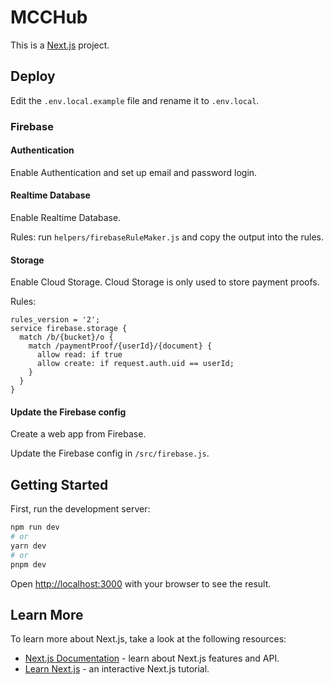 # MCCHub

This is a [Next.js](https://nextjs.org/) project.

## Deploy

Edit the `.env.local.example` file and rename it to `.env.local`.

### Firebase

#### Authentication

Enable Authentication and set up email and password login.

#### Realtime Database

Enable Realtime Database.

Rules: run `helpers/firebaseRuleMaker.js` and copy the output into the rules.

#### Storage

Enable Cloud Storage. Cloud Storage is only used to store payment proofs.

Rules:
```
rules_version = '2';
service firebase.storage {
  match /b/{bucket}/o {
    match /paymentProof/{userId}/{document} {
      allow read: if true
      allow create: if request.auth.uid == userId;
    }
  }
}
```

#### Update the Firebase config

Create a web app from Firebase.

Update the Firebase config in `/src/firebase.js`.

## Getting Started

First, run the development server:

```bash
npm run dev
# or
yarn dev
# or
pnpm dev
```

Open [http://localhost:3000](http://localhost:3000) with your browser to see the result.

## Learn More

To learn more about Next.js, take a look at the following resources:

- [Next.js Documentation](https://nextjs.org/docs) - learn about Next.js features and API.
- [Learn Next.js](https://nextjs.org/learn) - an interactive Next.js tutorial.
